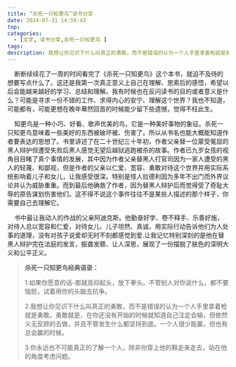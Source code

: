 ```yaml
---
title: “杀死一只知更鸟”读书分享
date: 2024-07-31 14:59:43
top:
categories:
  - [文学, 读书分享,杀死一只知更鸟 ]
tags:
description: 我想让你见识下什么叫真正的勇敢，而不是错误的认为一个人手里拿着枪就是勇敢。
---
```


&nbsp;&nbsp;&nbsp;&nbsp;断断续续花了一周的时间看完了《杀死一只知更鸟》这个本书，就迫不及待的想要写点什么了。这还是我第一次真正意义上自己在理解、思索后的感悟，希望以后会能越来越好的学习、总结和理解。我有时候也在反问读书的目的或者意义是什么？可能是寻求一份不错的工作、求得内心的安宁、理解这个世界？我也不知道，可能都有，可能更想在晚年蓦然回首的时候能少留下些遗憾，觉得不枉此生。

&nbsp;&nbsp;&nbsp;&nbsp;知更鸟是一种小巧、好看、歌声优美的鸟，它是一种美好事物的象征。杀死一只知更鸟意味着一些美好的东西被破坏被、伤害了。所以从书名也能大概能知道作者要表达的思想了。书里讲述了在二十世纪三十年初，作者父亲替一位蒙受冤屈的黑人辩护但遭受失败后黑人感觉无望后越狱逃跑被杀的故事。作者已九岁女孩的视角目目睹了真个事情的发展，其中因为作者父亲替黑人打官司因为一家人遭受的黑人的轻蔑、和鄙视，但是作者的父亲以仁爱、宽容、勇敢对待这个世界并用实际系统影响着儿子和女儿，让我感受很深。特别是怪人拉德利因为多年不出门而外界议论并认为威胁重重。而到最后他确救了作者，因为替黑人辩护后而觉得受了奇耻大辱的原告谋划伤害他们。这不得不说这个事件往往不是某些人描述的那个样子，你需要自己去理解它。

&nbsp;&nbsp;&nbsp;&nbsp;书中最让我动人的作战的父亲阿迪克斯。他勤奋好学、卷不释手、乐善好施，对待人总以宽容和仁爱，对待女儿、儿子坦然、真诚，用实际行动告诉他们为人处事的道理，没有对孩子说爱却无时不刻都感觉到爱.让我记忆特别深刻的是他在替黑人辩护完在法庭的发言，振聋发聩、让人深思，展现了一份摆脱了肤色的深明大义和公平正义。



>**杀死一只知更鸟经典语录：**
>
>1.如果你愿意的话-那就高仰起头，放下拳头。不管别人对你说什么，都不要恼怒，试着用你的头脑去抗争。
>
>2.我想让你见识下什么叫真正的勇敢，而不是错误的认为一个人手里拿着枪就是勇敢。勇敢就是，在你还没有开始的时候就知道自己注定会输，但依然义无反顾的去做，并且不管发生什么都坚持到底。一个人很少能赢，但也有总会赢的时候。
>
>3.你永远也不可能真正的了解一个人，除非你穿上他的鞋走来走去，站在他的角度考虑问题。

